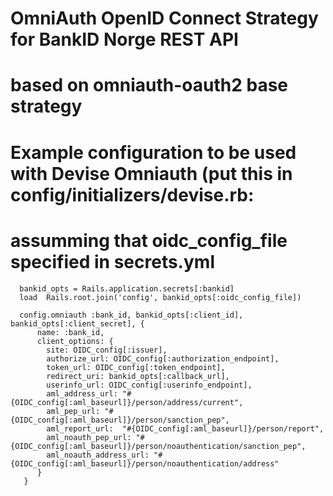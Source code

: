 # OmniAuth OpenID Connect Strategy for BankID Norge REST API
# based  on omniauth-oauth2 base strategy 


# Example configuration to be used with Devise Omniauth (put this in config/initializers/devise.rb:
# assumming that oidc_config_file specified in secrets.yml

```
  bankid_opts = Rails.application.secrets[:bankid]
  load  Rails.root.join('config', bankid_opts[:oidc_config_file])

  config.omniauth :bank_id, bankid_opts[:client_id], bankid_opts[:client_secret], {
      name: :bank_id,
      client_options: {
        site: OIDC_config[:issuer],
        authorize_url: OIDC_config[:authorization_endpoint],
        token_url: OIDC_config[:token_endpoint],
        redirect_uri: bankid_opts[:callback_url], 
        userinfo_url: OIDC_config[:userinfo_endpoint],
        aml_address_url: "#{OIDC_config[:aml_baseurl]}/person/address/current",
        aml_pep_url: "#{OIDC_config[:aml_baseurl]}/person/sanction_pep",
        aml_report_url:  "#{OIDC_config[:aml_baseurl]}/person/report",
        aml_noauth_pep_url: "#{OIDC_config[:aml_baseurl]}/person/noauthentication/sanction_pep",
        aml_noauth_address_url: "#{OIDC_config[:aml_baseurl]}/person/noauthentication/address"
      }
   }
```
